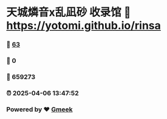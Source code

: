 # 天城燐音x乱凪砂 收录馆 :link: https://yotomi.github.io/rinsa 
### :page_facing_up: [63](https://yotomi.github.io/rinsa/tag.html) 
### :speech_balloon: 0 
### :hibiscus: 659273 
### :alarm_clock: 2025-04-06 13:47:52 
### Powered by :heart: [Gmeek](https://github.com/Meekdai/Gmeek)
